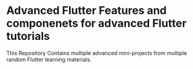 # Advanced Flutter Features and componenets for advanced Flutter tutorials

This Repository Contains multiple advanced mini-projects from multiple random Flutter learning materials.

